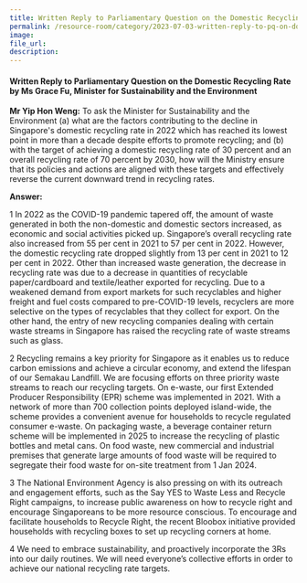 ```yaml
---  
title: Written Reply to Parliamentary Question on the Domestic Recycling Rate by Ms Grace Fu, Minister for Sustainability and the Environment
permalink: /resource-room/category/2023-07-03-written-reply-to-pq-on-domestic-recycling-rate
image:  
file_url:  
description:  
---  
```

#### Written Reply to Parliamentary Question on the Domestic Recycling Rate by Ms Grace Fu, Minister for Sustainability and the Environment

**Mr Yip Hon Weng:** To ask the Minister for Sustainability and the Environment (a) what are the factors contributing to the decline in Singapore's domestic recycling rate in 2022 which has reached its lowest point in more than a decade despite efforts to promote recycling; and (b) with the target of achieving a domestic recycling rate of 30 percent and an overall recycling rate of 70 percent by 2030, how will the Ministry ensure that its policies and actions are aligned with these targets and effectively reverse the current downward trend in recycling rates. 

**Answer:**

1 In 2022 as the COVID-19 pandemic tapered off, the amount of waste generated in both the non-domestic and domestic sectors increased, as economic and social activities picked up. Singapore’s overall recycling rate also increased from 55 per cent in 2021 to 57 per cent in 2022. However, the domestic recycling rate dropped slightly from 13 per cent in 2021 to 12 per cent in 2022. Other than increased waste generation, the decrease in recycling rate was due to a decrease in quantities of recyclable paper/cardboard and textile/leather exported for recycling. Due to a weakened demand from export markets for such recyclables and higher freight and fuel costs compared to pre-COVID-19 levels, recyclers are more selective on the types of recyclables that they collect for export. On the other hand, the entry of new recycling companies dealing with certain waste streams in Singapore has raised the recycling rate of waste streams such as glass. 

2 Recycling remains a key priority for Singapore as it enables us to reduce carbon emissions and achieve a circular economy, and extend the lifespan of our Semakau Landfill. We are focusing efforts on three priority waste streams to reach our recycling targets. On e-waste, our first Extended Producer Responsibility (EPR) scheme was implemented in 2021. With a network of more than 700 collection points deployed island-wide, the scheme provides a convenient avenue for households to recycle regulated consumer e-waste. On packaging waste, a beverage container return scheme will be implemented in 2025 to increase the recycling of plastic bottles and metal cans. On food waste, new commercial and industrial premises that generate large amounts of food waste will be required to segregate their food waste for on-site treatment from 1 Jan 2024. 

3 The National Environment Agency is also pressing on with its outreach and engagement efforts, such as the Say YES to Waste Less and Recycle Right campaigns, to increase public awareness on how to recycle right and encourage Singaporeans to be more resource conscious. To encourage and facilitate households to Recycle Right, the recent Bloobox initiative provided households with recycling boxes to set up recycling corners at home. 

4 We need to embrace sustainability, and proactively incorporate the 3Rs into our daily routines. We will need everyone’s collective efforts in order to achieve our national recycling rate targets. 
